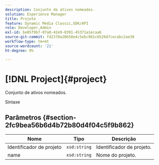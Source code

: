 ```yaml
---
description: Conjunto de ativos nomeados.
solution: Experience Manager
title: Projeto
feature: Dynamic Media Classic,SDK/API
role: Developer,Admin
exl-id: be85f9b7-07a0-42e9-8391-45371a1ecaa6
source-git-commit: f42378a20b58e4c5ebc961c6526d7cecabc2ae38
workflow-type: tm+mt
source-wordcount: '21'
ht-degree: 0%

---
```


# [!DNL Project]{#project}

Conjunto de ativos nomeados.

Sintaxe

## Parâmetros {#section-2fc9bea56b6d4b72b80d4f04c5f9b862}

| Nome | Tipo | Descrição |
|---|---|---|
| Identificador de projeto | `xsd:string` | Identificador de projeto. |
| name | `xsd:string` | Nome do projeto. |
